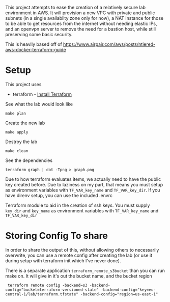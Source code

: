 

This project attempts to ease the creation of a relatively secure lab environment in AWS.  It will provision a new VPC with private and public subnets (in a single availabilty zone only for now), a NAT instance for those to be able to get resources from the internet without needing elastic IPs, and an openvpn server to remove the need for a bastion host, while still preserving some basic security.

This is heavily based off
of https://www.airpair.com/aws/posts/ntiered-aws-docker-terraform-guide


# Setup

This project uses

 * terraform - [Install Terraform](https://www.terraform.io/intro/getting-started/install.html)


See what the lab would look like

	make plan

Create the new lab

	make apply

Destroy the lab

	make clean

See the dependencies

	terraform graph | dot -Tpng > graph.png


Due to how terraform evaluates items, we actually need to have the public key
created before.  Due to laziness on my part, that means you must setup
as environment variables with `TF_VAR_key_name` and `TF_VAR_key_dir`.  If you have
direnv setup, you can use the included .envrc


Terraform module to aid in the creation
of ssh keys.  You must supply `key_dir` and
`key_name` as environment variables with `TF_VAR_key_name` and `TF_VAR_key_dir`



# Storing Config To share

In order to share the output of this, without allowing others to necessarily overwrite, you can use a remote config after creating the lab (or use it during setup with terraform init which I've never done).  

There is a separate application `terraform_remote_s3bucket` than you can run make on.  It will
give in it's out the bucket name, and the bucket region


```
 terraform remote config -backend=s3 -backend-config="bucket=terraform-versioned-state" -backend-config="key=eu-central-1/lab/terraform.tfstate" -backend-config="region=us-east-1"
```
